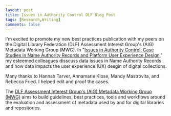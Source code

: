 ```yaml
---
layout: post
title: Issues in Authority Control DLF Blog Post
tags: [Research,Writing]
comments: false
---
```


I'm excited to promote my new best practices publication with my peers on the Digital Library Federation (DLF) Assessment Interest Group's (AIG) Metadata Working Group (MWG). In "[Issues in Authority Control: Case Studies in Name Authority Records and Platform User Experience Design](https://www.diglib.org/issues-in-authority-control-case-studies-in-name-authority-records-and-platform-user-experience-design/)," my esteemed colleagues disscuss data issues in Name Authority Records and how data impacts the user experience (UX) desgin of digital collections. 

Many thanks to Hannah Tarver, Annamarie Klose, Mandy Mastrovita, and Rebecca Fried. I helped edit and proof the cases.

The [DLF Assessment Interest Group's (AIG) Metadata Working Group (MWG)](https://wiki.diglib.org/Assessment:Metadata) aims to build guidelines, best practices, tools and workflows around the evaluation and assessment of metadata used by and for digital libraries and repositories.
